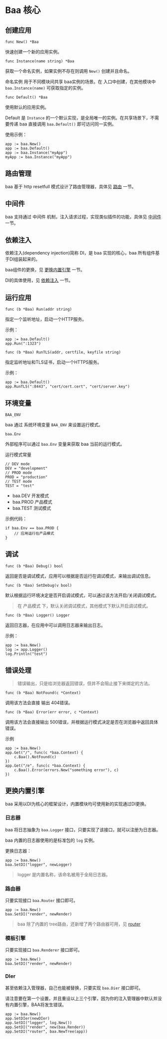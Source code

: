 # Baa 核心

## 创建应用

`func New() *Baa`

快速创建一个新的应用实例。

`func Instance(name string) *Baa`

获取一个命名实例，如果实例不存在则调用 `New()` 创建并且命名。

命名实例 用于不同模块间共享 baa实例的场景。在 入口中创建，在其他模块中 `baa.Instance(name)` 可获取指定的实例。

`func Default() *Baa`

使用默认的应用实例。

Default 是 `Instance` 的一个默认实现，是全局唯一的实例。在共享场景下，不需要传递 baa 直接调用 `baa.Default()` 即可访问同一实例。

使用示例：

```
app := baa.New()
app := baa.Default()
app := baa.Instance("myApp")
myApp := baa.Instance("myApp")
```

## 路由管理

baa 基于 http resetfull 模式设计了路由管理器，具体见 [路由](https://github.com/go-baa/doc/tree/master/zh-CN/router.md) 一节。

## 中间件

baa 支持通过 中间件 机制，注入请求过程，实现类似插件的功能，具体见 [中间件](https://github.com/go-baa/doc/tree/master/zh-CN/middleware.md) 一节。

## 依赖注入

依赖注入(dependency injection)简称 DI，是 baa 实现的核心，baa 所有组件基于DI组装起来的。

baa组件的更换，见 [更换内置引擎](#更换内置引擎) 一节。

DI的具体使用，见 [依赖注入](https://github.com/go-baa/doc/tree/master/zh-CN/di.md) 一节。

## 运行应用

`func (b *Baa) Run(addr string)`

指定一个监听地址，启动一个HTTP服务。

示例：

```
app := baa.Default()
app.Run(":1323")
```

`func (b *Baa) RunTLS(addr, certfile, keyfile string)`

指定监听地址和TLS证书，启动一个HTTPS服务。

示例：

```
app := baa.Default()
app.RunTLS(":8443", "cert/cert.cert", "cert/server.key")
```

## 环境变量

`BAA_ENV`

baa 通过 系统环境变量 `BAA_ENV` 来设置运行模式。

`baa.Env` 

外部程序可以通过 `baa.Env` 变量来获取 baa 当前的运行模式。

运行模式常量

```
// DEV mode
DEV = "development"
// PROD mode
PROD = "production"
// TEST mode
TEST = "test"
```

* baa.DEV  开发模式
* baa.PROD 产品模式
* baa.TEST 测试模式

示例代码：

```
if baa.Env == baa.PROD {
    // 应用运行在产品模式
}
```

## 调试

`func (b *Baa) Debug() bool`

返回是否是调试模式，应用可以根据是否运行在调试模式，来输出调试信息。

`func (b *Baa) SetDebug(v bool)`

默认根据运行环境决定是否开启调试模式，可以通过该方法开启/关闭调试模式。

> 在 产品模式 下，默认关闭调试模式，其他模式下默认开启调试模式。

`func (b *Baa) Logger() Logger`

返回日志器，在应用中可以调用日志器来输出日志。

示例：

```
app := baa.New()
log := app.Logger()
log.Println("test")
```

## 错误处理

> 错误输出，只是给浏览器返回错误，但并不会阻止接下来绑定的方法。

`func (b *Baa) NotFound(c *Context)`

调用该方法会直接 输出 404错误。

`func (b *Baa) Error(err error, c *Context)`

调用该方法会直接输出 500错误，并根据运行模式决定是否在浏览器中返回具体错误。

示例

```
app := baa.New()
app.Get("/", func(c *baa.Context) {
    c.Baa().NotFound(c)
})
app.Get("/e", func(c *baa.Context) {
    c.Baa().Error(errors.New("something error"), c)
})

```

## 更换内置引擎

baa 采用以DI为核心的框架设计，内置模块均可使用新的实现通过DI更换。

### 日志器

baa 将日志抽象为 `baa.Logger` 接口，只要实现了该接口，就可以注册为日志器。

baa 内置的日志器使用的是标准包的 `log` 实例。

更换日志器：

```
app := baa.New()
baa.SetDI("logger", newLogger)
```

> logger 是内置名称，该命名被用于全局日志器。

### 路由器

只要实现接口 `baa.Router` 接口即可。

```
app := baa.New()
baa.SetDI("render", newRender)
```

> baa 除了内置的 tree路由，还新增了两个路由器可用，见 [router](https://github.com/go-baa/router)


### 模板引擎

只要实现接口 `baa.Renderer` 接口即可。

```
app := baa.New()
baa.SetDI("render", newRender)
```

### DIer

甚至依赖注入管理器，自己也能被替换，只要实现 `baa.Dier` 接口即可。

请注意要在第一个设置，并且重设以上三个引擎，因为你的注入管理器中默认并没有内置引擎，BAA将发生错误。

```
app := baa.New()
app.SetDIer(newDIer)
app.SetDI("logger", log.New())
app.SetDI("render", new(baa.Render))
app.SetDI("router", baa.NewTree(app))
```
